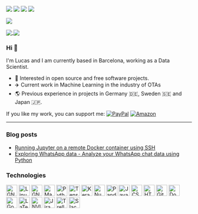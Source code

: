 [![](https://img.shields.io/badge/🌐website-gray?&style=for-the-badge)](https://lcsrg.me/)
[![](https://img.shields.io/badge/twitter-%231DA1F2.svg?&style=for-the-badge&logo=twitter&logoColor=white)](https://twitter.com/lucasrodesg)
[![](https://img.shields.io/badge/linkedin-%230077B5.svg?&style=for-the-badge&logo=linkedin&logoColor=white)](https://www.linkedin.com/in/lucasrodes/)
[![](https://img.shields.io/badge/medium-%2312100E.svg?&style=for-the-badge&logo=medium&logoColor=white)](https://medium.com/@lucasrg)

[![](https://views.whatilearened.today/views/github/lucasrodes/lucasrodes.svg)](http://github.com/lucasrodes/lucasrodes)

<div>
<a href="">
  <img align="center" src="https://github-readme-stats.vercel.app/api?username=lucasrodes&count_private=true&show_icons=false&theme=vue&include_all_commits=true" />
</a>
<a href="">
  <img align="center" src="https://github-readme-stats.vercel.app/api/top-langs/?username=rayhanyulanda&theme=vue&layout=compact" />
</a>
</div>


### Hi 👋

I'm Lucas and I am currently based in Barcelona, working as a Data Scientist.

- 🤝 Interested in open source and free software projects.
- ✈️ Current work in Machine Learning in the industry of OTAs
- 🌎 Previous experience in projects in Germany 🇩🇪, Sweden 🇸🇪 and Japan 🇯🇵.


If you like my work, you can support me: [![PayPal](https://img.shields.io/badge/-PayPal.me-informational?style=flat&logo=PayPal&logoColor=white&link=https://www.paypal.me/lucasrodes)](https://www.paypal.me/lucasrodes) [![Amazon](https://img.shields.io/badge/amazon-wish_list-blue.svg?&color=ffa000&logo=amazon&)](https://www.amazon.es/hz/wishlist/ls/2CJGFTQGWSBOP?ref_=wl_share)

---

### Blog posts

- [Running Jupyter on a remote Docker container using SSH](https://towardsdatascience.com/using-jupyter-notebook-running-on-a-remote-docker-container-via-ssh-ea2c3ebb9055)
- [Exploring WhatsApp data - Analyze your WhatsApp chat data using Python](https://towardsdatascience.com/analyzing-whatsapp-chats-with-python-20d62ce7fe2d)

### Technologies

<a href="https://www.gnu.org/"><img alt="GNU" src='https://simpleicons.org/icons/gnu.svg' width='30'/></a>
<a href="https://www.linux.org/"><img alt="Linux" src='https://simpleicons.org/icons/linux.svg' width='30'/></a>
<a href="https://www.gnu.org/software/bash/"><img alt="GNU Bash" src='https://simpleicons.org/icons/gnubash.svg' width='30'/></a>
<a href="https://manjaro.org/"><img alt="Manjaro" src='https://simpleicons.org/icons/manjaro.svg' width='30'/></a>
<a href="https://www.python.org/"><img alt="Python" src='https://simpleicons.org/icons/python.svg' width='30'/></a>
<a href="https://www.tensorflow.org/"><img alt="Tensorflow" src='https://simpleicons.org/icons/tensorflow.svg' width='30'/></a>
<a href="https://www.keras.io/"><img alt="Keras" src='https://simpleicons.org/icons/keras.svg' width='30'/></a>
<a href="https://numpy.org/"><img alt="NumPy" src='https://simpleicons.org/icons/numpy.svg' width='30'/></a>
<a href="https://pandas.pydata.org/"><img alt="Pandas" src='https://simpleicons.org/icons/pandas.svg' width='30'/></a>
<a href="https://en.wikipedia.org/wiki/JavaScript"><img alt="JavaScrip" src='https://simpleicons.org/icons/javascript.svg' width='30'/></a>
<a href="https://en.wikipedia.org/wiki/CSS"><img alt="CSS" src='https://simpleicons.org/icons/css3.svg' width='30'/></a>
<a href="https://en.wikipedia.org/wiki/HTML5/"><img alt="HTML" src='https://simpleicons.org/icons/html5.svg' width='30'/></a>
<a href="https://git-scm.com/"><img alt="Git" src='https://simpleicons.org/icons/git.svg' width='30'/></a>
<a href="https://www.docker.com//"><img alt="Docker" src='https://simpleicons.org/icons/docker.svg' width='30'/></a>
<a href="https://cloud.google.com/"><img alt="Google Cloud" src='https://simpleicons.org/icons/googlecloud.svg' width='30'/></a>
<a href="https://www.latex-project.org"><img alt="LaTeX" src='https://simpleicons.org/icons/latex.svg' width='30'/></a>
<a href="https://www.nvidia.com/"><img alt="NVIDIA" src='https://simpleicons.org/icons/nvidia.svg' width='30'/></a>
<a href="https://jira.com"><img alt="Jira" src='https://simpleicons.org/icons/jira.svg' width='30'/></a>
<a href="https://trello.com/"><img alt="Trello" src='https://simpleicons.org/icons/trello.svg' width='30'/></a>
<a href="https://slack.com/"><img alt="Slack" src='https://simpleicons.org/icons/slack.svg' width='30'/></a>
                               
<!--
**lucasrodes/lucasrodes** is a ✨ _special_ ✨ repository because its `README.md` (this file) appears on your GitHub profile.

Here are some ideas to get you started:

- 🔭 I’m currently working on ...
- 🌱 I’m currently learning ...
- 👯 I’m looking to collaborate on ...
- 🤔 I’m looking for help with ...
- 💬 Ask me about ...
- 📫 How to reach me: ...
- 😄 Pronouns: ...
- ⚡ Fun fact: ...
-->
